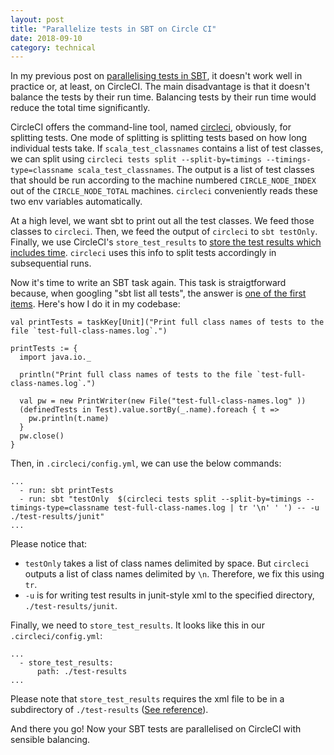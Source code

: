 ```yaml
---
layout: post
title: "Parallelize tests in SBT on Circle CI"
date: 2018-09-10
category: technical
---
```


In my previous post on [parallelising tests in SBT](https://tanin.nanakorn.com/technical/2018/07/04/parallelise-tests-in-sbt.html), it doesn't work well in practice or, at least, on CircleCI. The main disadvantage is that it doesn't balance the tests by their run time. Balancing tests by their run time would reduce the total time significantly.

CircleCI offers the command-line tool, named [circleci](https://circleci.com/docs/2.0/parallelism-faster-jobs/), obviously, for splitting tests. One mode of splitting is splitting tests based on how long individual tests take. If `scala_test_classnames` contains a list of test classes, we can split using `circleci tests split --split-by=timings --timings-type=classname scala_test_classnames`. The output is a list of test classes that should be run according to the machine numbered `CIRCLE_NODE_INDEX` out of the `CIRCLE_NODE_TOTAL` machines. `circleci` conveniently reads these two env variables automatically.

At a high level, we want sbt to print out all the test classes. We feed those classes to `circleci`. Then, we feed the output of `circleci` to `sbt testOnly`. Finally, we use CircleCI's `store_test_results` to [store the test results which includes time](https://circleci.com/docs/2.0/parallelism-faster-jobs/#splitting-by-timings-data). `circleci` uses this info to split tests accordingly in subsequential runs.

Now it's time to write an SBT task again. This task is straigtforward because, when googling "sbt list all tests", the answer is [one of the first items](https://stackoverflow.com/questions/20332802/how-to-get-a-list-of-defined-tests-in-sbt-project-in-sbt-0-12). Here's how I do it in my codebase:

```
val printTests = taskKey[Unit]("Print full class names of tests to the file `test-full-class-names.log`.")

printTests := {
  import java.io._

  println("Print full class names of tests to the file `test-full-class-names.log`.")

  val pw = new PrintWriter(new File("test-full-class-names.log" ))
  (definedTests in Test).value.sortBy(_.name).foreach { t =>
    pw.println(t.name)
  }
  pw.close()
}
```

Then, in `.circleci/config.yml`, we can use the below commands:

```
...
  - run: sbt printTests
  - run: sbt "testOnly  $(circleci tests split --split-by=timings --timings-type=classname test-full-class-names.log | tr '\n' ' ') -- -u ./test-results/junit"
...
```

Please notice that:

* `testOnly` takes a list of class names delimited by space. But `circleci` outputs a list of class names delimited by `\n`. Therefore, we fix this using `tr`.
* `-u` is for writing test results in junit-style xml to the specified directory, `./test-results/junit`.

Finally, we need to `store_test_results`. It looks like this in our `.circleci/config.yml`:

```
...
  - store_test_results:
      path: ./test-results
...
```

Please note that `store_test_results` requires the xml file to be in a subdirectory of `./test-results` ([See reference](https://circleci.com/docs/2.0/configuration-reference/#store_test_results)).

And there you go! Now your SBT tests are parallelised on CircleCI with sensible balancing.
